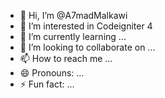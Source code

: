 - 👋 Hi, I’m @A7madMalkawi
- 👀 I’m interested in Codeigniter 4 
- 🌱 I’m currently learning ...
- 💞️ I’m looking to collaborate on ...
- 📫 How to reach me ...
- 😄 Pronouns: ...
- ⚡ Fun fact: ...

<!---
A7madMalkawi/A7madMalkawi is a ✨ special ✨ repository because its `README.md` (this file) appears on your GitHub profile.
You can click the Preview link to take a look at your changes.
--->
